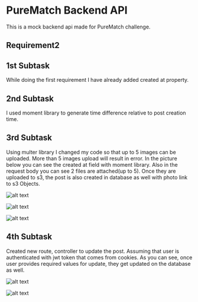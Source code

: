 # PureMatch Backend API

This is a mock backend api made for PureMatch challenge.

## Requirement2

## 1st Subtask

While doing the first requirement I have already added created at property.

## 2nd Subtask

I used moment library to generate time difference relative to post creation time.

## 3rd Subtask

Using multer library I changed my code so that up to 5 images can be uploaded. More than 5 images upload will result in error.
In the picture below you can see the created at field with moment library. Also in the request body you can see 2 files are attached(up to 5). Once they are uploaded to s3, the post is also created in database as well with photo link to s3 Objects.

![alt text](https://i.ibb.co/XZwsZDh/multiple.png)

![alt text](https://i.ibb.co/0V2dHVB/aws.png)

![alt text](https://i.ibb.co/FDR4mw0/dbold.png)

## 4th Subtask

Created new route, controller to update the post. Assuming that user is authenticated with jwt token that comes from cookies. As you can see, once user provides required values for update, they get updated on the database as well.

![alt text](https://i.ibb.co/4Z2F6dN/updatepost.png)

![alt text](https://i.ibb.co/26B6nH2/newdb.png)
